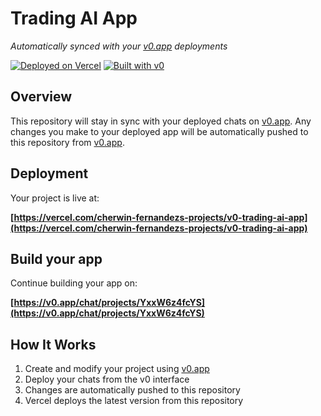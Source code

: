 # Trading AI App

*Automatically synced with your [v0.app](https://v0.app) deployments*

[![Deployed on Vercel](https://img.shields.io/badge/Deployed%20on-Vercel-black?style=for-the-badge&logo=vercel)](https://vercel.com/cherwin-fernandezs-projects/v0-trading-ai-app)
[![Built with v0](https://img.shields.io/badge/Built%20with-v0.app-black?style=for-the-badge)](https://v0.app/chat/projects/YxxW6z4fcYS)

## Overview

This repository will stay in sync with your deployed chats on [v0.app](https://v0.app).
Any changes you make to your deployed app will be automatically pushed to this repository from [v0.app](https://v0.app).

## Deployment

Your project is live at:

**[https://vercel.com/cherwin-fernandezs-projects/v0-trading-ai-app](https://vercel.com/cherwin-fernandezs-projects/v0-trading-ai-app)**

## Build your app

Continue building your app on:

**[https://v0.app/chat/projects/YxxW6z4fcYS](https://v0.app/chat/projects/YxxW6z4fcYS)**

## How It Works

1. Create and modify your project using [v0.app](https://v0.app)
2. Deploy your chats from the v0 interface
3. Changes are automatically pushed to this repository
4. Vercel deploys the latest version from this repository